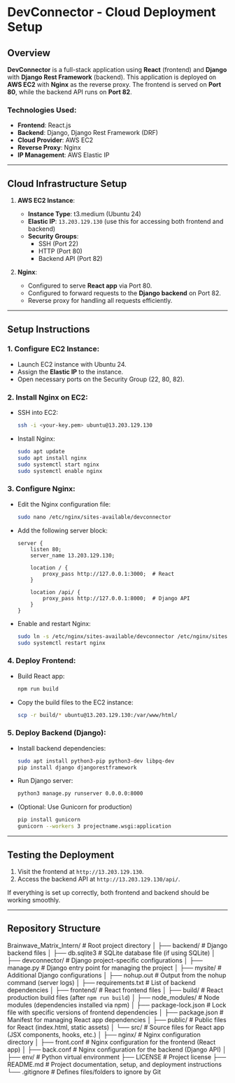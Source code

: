 # DevConnector - Cloud Deployment Setup

## Overview

**DevConnector** is a full-stack application using **React** (frontend) and **Django** with **Django Rest Framework** (backend). This application is deployed on **AWS EC2** with **Nginx** as the reverse proxy. The frontend is served on **Port 80**, while the backend API runs on **Port 82**. 

### Technologies Used:
- **Frontend**: React.js
- **Backend**: Django, Django Rest Framework (DRF)
- **Cloud Provider**: AWS EC2
- **Reverse Proxy**: Nginx
- **IP Management**: AWS Elastic IP

---

## Cloud Infrastructure Setup

1. **AWS EC2 Instance**:
   - **Instance Type**: t3.medium (Ubuntu 24)
   - **Elastic IP**: `13.203.129.130` (use this for accessing both frontend and backend)
   - **Security Groups**: 
     - SSH (Port 22)
     - HTTP (Port 80)
     - Backend API (Port 82)

2. **Nginx**:
   - Configured to serve **React app** via Port 80.
   - Configured to forward requests to the **Django backend** on Port 82.
   - Reverse proxy for handling all requests efficiently.

---

## Setup Instructions

### 1. **Configure EC2 Instance**:
   - Launch EC2 instance with Ubuntu 24.
   - Assign the **Elastic IP** to the instance.
   - Open necessary ports on the Security Group (22, 80, 82).

### 2. **Install Nginx on EC2**:
   - SSH into EC2: 
     ```bash
     ssh -i <your-key.pem> ubuntu@13.203.129.130
     ```
   - Install Nginx:
     ```bash
     sudo apt update
     sudo apt install nginx
     sudo systemctl start nginx
     sudo systemctl enable nginx
     ```

### 3. **Configure Nginx**:
   - Edit the Nginx configuration file:
     ```bash
     sudo nano /etc/nginx/sites-available/devconnector
     ```
   - Add the following server block:
     ```nginx
     server {
         listen 80;
         server_name 13.203.129.130;

         location / {
             proxy_pass http://127.0.0.1:3000;  # React
         }

         location /api/ {
             proxy_pass http://127.0.0.1:8000;  # Django API
         }
     }
     ```

   - Enable and restart Nginx:
     ```bash
     sudo ln -s /etc/nginx/sites-available/devconnector /etc/nginx/sites-enabled/
     sudo systemctl restart nginx
     ```

### 4. **Deploy Frontend**:
   - Build React app:
     ```bash
     npm run build
     ```
   - Copy the build files to the EC2 instance:
     ```bash
     scp -r build/* ubuntu@13.203.129.130:/var/www/html/
     ```

### 5. **Deploy Backend (Django)**:
   - Install backend dependencies:
     ```bash
     sudo apt install python3-pip python3-dev libpq-dev
     pip install django djangorestframework
     ```
   - Run Django server:
     ```bash
     python3 manage.py runserver 0.0.0.0:8000
     ```

   - (Optional: Use Gunicorn for production)
     ```bash
     pip install gunicorn
     gunicorn --workers 3 projectname.wsgi:application
     ```

---

## Testing the Deployment

1. Visit the frontend at `http://13.203.129.130`.
2. Access the backend API at `http://13.203.129.130/api/`.

If everything is set up correctly, both frontend and backend should be working smoothly.

---

## Repository Structure

Brainwave_Matrix_Intern/                   # Root project directory
│
├── backend/                              # Django backend files
│   ├── db.sqlite3                        # SQLite database file (if using SQLite)
│   ├── devconnector/                     # Django project-specific configurations
│   ├── manage.py                         # Django entry point for managing the project
│   ├── mysite/                           # Additional Django configurations
│   ├── nohup.out                         # Output from the nohup command (server logs)
│   ├── requirements.txt                  # List of backend dependencies
│
├── frontend/                             # React frontend files
│   ├── build/                            # React production build files (after `npm run build`)
│   ├── node_modules/                     # Node modules (dependencies installed via npm)
│   ├── package-lock.json                 # Lock file with specific versions of frontend dependencies
│   ├── package.json                      # Manifest for managing React app dependencies
│   ├── public/                           # Public files for React (index.html, static assets)
│   └── src/                              # Source files for React app (JSX components, hooks, etc.)
│
├── nginx/                                # Nginx configuration directory
│   ├── front.conf                        # Nginx configuration for the frontend (React app)
│   ├── back.conf                         # Nginx configuration for the backend (Django API)
│
├── env/                                  # Python virtual environment
├── LICENSE                               # Project license
├── README.md                             # Project documentation, setup, and deployment instructions
└── .gitignore                            # Defines files/folders to ignore by Git
